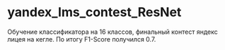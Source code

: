 # yandex_lms_contest_ResNet
Обучение классификатора на 16 классов, финальный контест яндекс лицея на кегле.
По итогу F1-Score получился 0.7.

